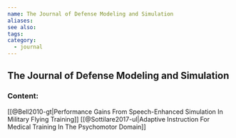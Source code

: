 ```yaml
---
name: The Journal of Defense Modeling and Simulation
aliases:
see also:
tags:
category:
  - journal
---
```


## The Journal of Defense Modeling and Simulation

### Content:
[[@Bell2010-gt|Performance Gains From Speech-Enhanced Simulation In Military Flying Training]]
[[@Sottilare2017-ul|Adaptive Instruction For Medical Training In The Psychomotor Domain]]